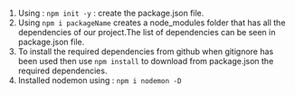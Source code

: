 1. Using : ```npm init -y``` : create the package.json file.
2. Using ```npm i packageName``` creates a node_modules folder 
that has all the dependencies of our project.The list of 
dependencies can be seen in package.json file.
3. To install the required dependencies from github when gitignore has 
    been used then use ```npm install``` to download 
    from package.json the required dependencies.
4. Installed nodemon using : ```npm i nodemon -D```